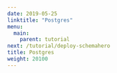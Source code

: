 ```yaml
---
date: 2019-05-25
linktitle: "Postgres"
menu:
  main:
    parent: tutorial
next: /tutorial/deploy-schemahero
title: Postgres
weight: 20100
---
```

